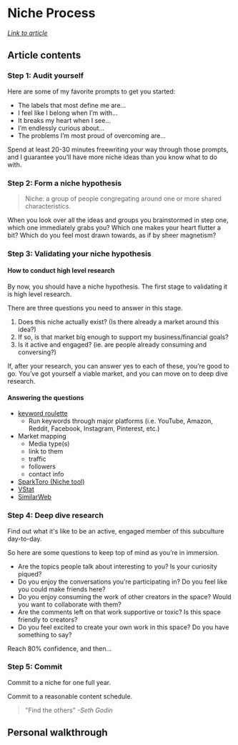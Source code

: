 # Niche Process

_[Link to article](https://ungated.media/article/niche-process/)_

## Article contents

### Step 1: Audit yourself

Here are some of my favorite prompts to get you started:

- The labels that most define me are...
- I feel like I belong when I’m with...
- It breaks my heart when I see...
- I’m endlessly curious about...
- The problems I’m most proud of overcoming are...

Spend at least 20-30 minutes freewriting your way through those prompts, and I guarantee you’ll have more niche ideas than you know what to do with.

### Step 2: Form a niche hypothesis

> Niche: a group of people congregating around one or more shared characteristics.

When you look over all the ideas and groups you brainstormed in step one, which one immediately grabs you? Which one makes your heart flutter a bit? Which do you feel most drawn towards, as if by sheer magnetism?

### Step 3: Validating your niche hypothesis

#### How to conduct high level research

By now, you should have a niche hypothesis. The first stage to validating it is high level research.

There are three questions you need to answer in this stage.

1. Does this niche actually exist? (Is there already a market around this idea?)
2. If so, is that market big enough to support my business/financial goals?
3. Is it active and engaged? (ie. are people already consuming and conversing?)

If, after your research, you can answer yes to each of these, you’re good to go. You’ve got yourself a viable market, and you can move on to deep dive research.

#### Answering the questions

- [keyword roulette](https://www.notion.so/Keyword-Modifiers-c184e08d021e4b86ab3e971e0e64633a)
  - Run keywords through major platforms (i.e. YouTube, Amazon, Reddit, Facebook, Instagram, Pinterest, etc.)
- Market mapping
  - Media type(s)
  - link to them
  - traffic
  - followers
  - contact info
- [SparkToro (Niche tool)](https://sparktoro.com/)
- [VStat](https://vstat.info/)
- [SimilarWeb](https://www.similarweb.com/)

### Step 4: Deep dive research

Find out what it's like to be an active, engaged member of this subculture day-to-day.

So here are some questions to keep top of mind as you’re in immersion.

- Are the topics people talk about interesting to you? Is your curiosity piqued?
- Do you enjoy the conversations you’re participating in? Do you feel like you could make friends here?
- Do you enjoy consuming the work of other creators in the space? Would you want to collaborate with them?
- Are the comments left on that work supportive or toxic? Is this space friendly to creators?
- Do you feel excited to create your own work in this space? Do you have something to say?

Reach 80% confidence, and then...

### Step 5: Commit

Commit to a niche for one full year.

Commit to a reasonable content schedule.

> "Find the others" _-Seth Godin_

## Personal walkthrough
